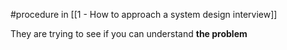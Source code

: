 #procedure in [[1 - How to approach a system design interview]]

They are trying to see if you can understand **the problem**